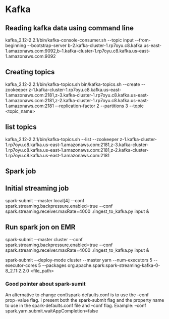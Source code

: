 # Kafka
## Reading kafka data using command line
kafka_2.12-2.2.1/bin/kafka-console-consumer.sh --topic input --from-beginning --bootstrap-server b-2.kafka-cluster-1.rp7oyu.c8.kafka.us-east-1.amazonaws.com:9092,b-1.kafka-cluster-1.rp7oyu.c8.kafka.us-east-1.amazonaws.com:9092

## Creating topics
kafka_2.12-2.2.1/bin/kafka-topics.sh bin/kafka-topics.sh --create --zookeeper z-1.kafka-cluster-1.rp7oyu.c8.kafka.us-east-1.amazonaws.com:2181,z-3.kafka-cluster-1.rp7oyu.c8.kafka.us-east-1.amazonaws.com:2181,z-2.kafka-cluster-1.rp7oyu.c8.kafka.us-east-1.amazonaws.com:2181 --replication-factor 2 --partitions 3 --topic <topic_name>

## list topics
kafka_2.12-2.2.1/bin/kafka-topics.sh --list --zookeeper z-1.kafka-cluster-1.rp7oyu.c8.kafka.us-east-1.amazonaws.com:2181,z-3.kafka-cluster-1.rp7oyu.c8.kafka.us-east-1.amazonaws.com:2181,z-2.kafka-cluster-1.rp7oyu.c8.kafka.us-east-1.amazonaws.com:2181


## Spark job
## Initial streaming job
spark-submit --master local[4] --conf spark.streaming.backpressure.enabled=true --conf spark.streaming.receiver.maxRate=4000 ./ingest_to_kafka.py input &

## Run spark jon on EMR
spark-submit --master cluster --conf spark.streaming.backpressure.enabled=true --conf spark.streaming.receiver.maxRate=4000 ./ingest_to_kafka.py input &

spark-submit --deploy-mode cluster --master yarn --num-executors 5 --executor-cores 5 --packages org.apache.spark:spark-streaming-kafka-0-8_2.11:2.2.0  <file_path>

### Good pointer about spark-sumit
An alternative to change conf/spark-defaults.conf is to use the –conf prop=value flag. I present both the spark-submit flag and the property name to use in the spark-defaults.conf file and –conf flag.
Example:
–conf spark.yarn.submit.waitAppCompletion=false
